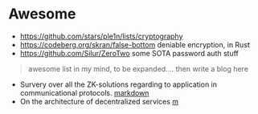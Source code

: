 
# Awesome

- https://github.com/stars/ple1n/lists/cryptography
- https://codeberg.org/skran/false-bottom deniable encryption, in Rust
- https://github.com/Silur/ZeroTwo some SOTA password auth stuff

> awesome list in my mind, to be expanded.... then write a blog here

- Survery over all the ZK-solutions regarding to application in communicational protocols. [markdown](./zk_survey.md)
- On the architecture of decentralized services [m](./arch.md)